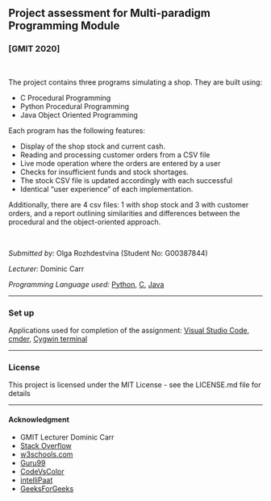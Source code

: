 ## Project assessment for Multi-paradigm Programming Module
### [GMIT 2020]

<br>

The project contains three programs simulating a shop. They are built using:

  * C Procedural Programming
  * Python Procedural Programming
  * Java Object Oriented Programming

Each program has the following features:
  * Display of the shop stock and current cash. 
  * Reading and processing customer orders from a CSV file
  * Live mode operation where the orders are entered by a user
  * Checks for insufficient funds and stock shortages. 
  * The stock CSV file is updated accordingly with each successful
  * Identical “user experience” of each implementation. 
 
Additionally, there are 4 csv files: 1 with shop stock and 3 with customer orders, and a report outlining similarities and differences between the procedural and the object-oriented approach.

<br>

*Submitted by:* Olga Rozhdestvina (Student No: G00387844) 

*Lecturer:* Dominic Carr

*Programming Language used:* [Python](https://www.python.org/), [C](https://www.cprogramming.com/), [Java](https://www.java.com/en/download/)

---

### Set up

Applications used for completion of the assignment: [Visual Studio Code](https://code.visualstudio.com/), [cmder](http://cmder.net/), [Cygwin terminal](https://www.cygwin.com/)

---

### License

This project is licensed under the MIT License - see the LICENSE.md file for details

---

#### Acknowledgment

- GMIT Lecturer Dominic Carr
- [Stack Overflow](https://stackoverflow.com/)
- [w3schools.com](http://w3schools.com/)
- [Guru99](https://www.guru99.com/)
- [CodeVsColor](https://www.codevscolor.com/)
- [intelliPaat](https://intellipaat.com/)
- [GeeksForGeeks](https://geeksforgeeks.org/)
